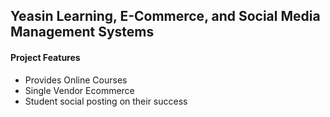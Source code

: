 
## Yeasin Learning, E-Commerce, and Social Media Management Systems


#### Project Features
 
  - Provides Online Courses
  - Single Vendor Ecommerce
  - Student social posting on their success
  
  

